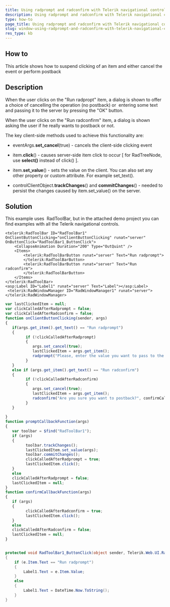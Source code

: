 ```yaml
---
title: Using radprompt and radconfirm with Telerik navigational controls
description: Using radprompt and radconfirm with Telerik navigational controls. Check it now!
type: how-to
page_title: Using radprompt and radconfirm with Telerik navigational controls
slug: window-using-radprompt-and-radconfirm-with-telerik-navigational-controls
res_type: kb
---
```


## How to
   

This article shows how to suspend clicking of an item and either cancel the event or perform postback  
   
## Description

When the user clicks on the "Run radpropt" item, a dialog is shown to offer a choice of cancelling the operation (no postback) or  entering some text and passing it to the server by pressing the "OK" button.   
   

When the user clicks on the "Run radconfirm" item, a dialog is shown asking the user if he really wants to postback or not.   
   

The key client-side methods used to achieve this functionality are:
 - eventArgs.**set\_cancel**(true) - cancels the client-side clicking event

 - item.**click**() - causes server-side item click to occur [ for RadTreeNode, use **select()** instead of click() ].
 
 - item.**set\_value**() - sets the value on the client. You can also set any other property or custom attribute. For example set\_text().

 - controlClientObject.**trackChanges**() and **commitChanges**() - needed to persist the changes caused by item.set\_value() on the server.
   
## Solution
   
This example uses  RadToolBar, but in the attached demo project you can find examples with all the Telerik navigational controls.   

````ASPX
<telerik:RadToolBar ID="RadToolBar1" OnClientButtonClicking="onClientButtonClicking" runat="server" OnButtonClick="RadToolBar1_ButtonClick">  
    <CollapseAnimation Duration="200" Type="OutQuint" /> 
    <Items> 
        <telerik:RadToolBarButton runat="server" Text="Run radprompt">  
        </telerik:RadToolBarButton> 
        <telerik:RadToolBarButton runat="server" Text="Run radconfirm">  
        </telerik:RadToolBarButton> 
    </Items> 
</telerik:RadToolBar> 
<asp:Label ID="Label1" runat="server" Text="Label"></asp:Label> 
 <telerik:RadWindowManager ID="RadWindowManager1" runat="server">  
</telerik:RadWindowManager> 
````

````JavaScript
var lastClickedItem = null;     
var clickCalledAfterRadprompt = false;  
var clickCalledAfterRadconfirm = false;  
function onClientButtonClicking(sender, args)  
{  
   if(args.get_item().get_text() == "Run radprompt")  
   {  
         if (!clickCalledAfterRadprompt)  
         {  
            args.set_cancel(true);  
            lastClickedItem = args.get_item();              
            radprompt("Please, enter the value you want to pass to the server", promptCallbackFunction);  
         }  
   }  
   else if (args.get_item().get_text() == "Run radconfirm")  
   {  
         if (!clickCalledAfterRadconfirm)  
         {  
            args.set_cancel(true);  
            lastClickedItem = args.get_item();              
            radconfirm("Are you sure you want to postback?", confirmCallbackFunction);  
         }  
   }  
      
}  
function promptCallbackFunction(args)  
{     
   var toolbar = $find("RadToolBar1");  
   if (args)  
   {  
         toolbar.trackChanges();  
         lastClickedItem.set_value(args);  
         toolbar.commitChanges();  
         clickCalledAfterRadprompt = true;  
         lastClickedItem.click();  
   }  
   else 
   clickCalledAfterRadprompt = false;            
   lastClickedItem = null;  
}     
function confirmCallbackFunction(args)  
{                
   if (args)  
   {    
         clickCalledAfterRadconfirm = true;  
         lastClickedItem.click();  
   }  
   else 
   clickCalledAfterRadconfirm = false;           
   lastClickedItem = null;  
}  
````

````C#

protected void RadToolBar1_ButtonClick(object sender, Telerik.Web.UI.RadToolBarEventArgs e)  
{  
    if (e.Item.Text == "Run radprompt")  
    {  
        Label1.Text = e.Item.Value;  
    }  
    else 
    {  
        Label1.Text = DateTime.Now.ToString();  
    }  
} 
````

 